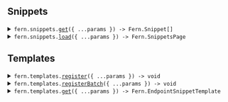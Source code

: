 ## Snippets

<details><summary> <code>fern.snippets.<a href="./src/api/resources/snippets/client/Client.ts">get</a>({ ...params }) -> Fern.Snippet[]</code> </summary>

<dl>

<dd>

#### 📝 Description

<dl>

<dd>

<dl>

<dd>

Get snippet by endpoint method and path

</dd>

</dl>

</dd>

</dl>

#### 🔌 Usage

<dl>

<dd>

<dl>

<dd>

```ts
await fern.snippets.get({
    endpoint: {
        method: Fern.EndpointMethod.Get,
        path: "/v1/search",
    },
});
```

</dd>

</dl>

</dd>

</dl>

#### ⚙️ Parameters

<dl>

<dd>

<dl>

<dd>

**request: `Fern.GetSnippetRequest`**

</dd>

</dl>

<dl>

<dd>

**requestOptions: `Snippets.RequestOptions`**

</dd>

</dl>

</dd>

</dl>

</dd>

</dl>
</details>

<details><summary> <code>fern.snippets.<a href="./src/api/resources/snippets/client/Client.ts">load</a>({ ...params }) -> Fern.SnippetsPage</code> </summary>

<dl>

<dd>

#### 🔌 Usage

<dl>

<dd>

<dl>

<dd>

```ts
await fern.snippets.load({
    page: 1,
    orgId: "vellum",
    apiId: "vellum-ai",
    sdks: [
        {
            type: "python",
            package: "vellum-ai",
        },
    ],
});
```

</dd>

</dl>

</dd>

</dl>

#### ⚙️ Parameters

<dl>

<dd>

<dl>

<dd>

**request: `Fern.ListSnippetsRequest`**

</dd>

</dl>

<dl>

<dd>

**requestOptions: `Snippets.RequestOptions`**

</dd>

</dl>

</dd>

</dl>

</dd>

</dl>
</details>

## Templates

<details><summary> <code>fern.templates.<a href="./src/api/resources/templates/client/Client.ts">register</a>({ ...params }) -> void</code> </summary>

<dl>

<dd>

#### 📝 Description

<dl>

<dd>

<dl>

<dd>

Store endpoint snippet for a particular SDK.

</dd>

</dl>

</dd>

</dl>

#### 🔌 Usage

<dl>

<dd>

<dl>

<dd>

```ts
await fern.templates.register({
    orgId: "string",
    apiId: "string",
    apiDefinitionId: "d5e9c84f-c2b2-4bf4-b4b0-7ffd7a9ffc32",
    snippet: {
        sdk: {
            type: "typescript",
            package: "string",
            version: "string",
        },
        endpointId: {
            path: "string",
            method: Fern.EndpointMethod.Put,
            identifierOverride: "string",
        },
        snippetTemplate: {
            type: "v1",
            clientInstantiation: "string",
            functionInvocation: {
                type: "generic",
                imports: ["string"],
                isOptional: true,
                templateString: "string",
                templateInputs: [
                    {
                        type: "template",
                        value: {
                            key: "value",
                        },
                    },
                ],
                inputDelimiter: "string",
            },
        },
        additionalTemplates: {
            string: {
                type: "v1",
                clientInstantiation: "string",
                functionInvocation: {
                    type: "generic",
                    imports: ["string"],
                    isOptional: true,
                    templateString: "string",
                    templateInputs: [
                        {
                            type: "template",
                            value: {
                                key: "value",
                            },
                        },
                    ],
                    inputDelimiter: "string",
                },
            },
        },
    },
});
```

</dd>

</dl>

</dd>

</dl>

#### ⚙️ Parameters

<dl>

<dd>

<dl>

<dd>

**request: `Fern.RegisterSnippetTemplateRequest`**

</dd>

</dl>

<dl>

<dd>

**requestOptions: `Templates.RequestOptions`**

</dd>

</dl>

</dd>

</dl>

</dd>

</dl>
</details>

<details><summary> <code>fern.templates.<a href="./src/api/resources/templates/client/Client.ts">registerBatch</a>({ ...params }) -> void</code> </summary>

<dl>

<dd>

#### 📝 Description

<dl>

<dd>

<dl>

<dd>

Store endpoint snippets for a particular SDK.

</dd>

</dl>

</dd>

</dl>

#### 🔌 Usage

<dl>

<dd>

<dl>

<dd>

```ts
await fern.templates.registerBatch({
    orgId: "string",
    apiId: "string",
    apiDefinitionId: "d5e9c84f-c2b2-4bf4-b4b0-7ffd7a9ffc32",
    snippets: [
        {
            sdk: {
                type: "typescript",
                package: "string",
                version: "string",
            },
            endpointId: {
                path: "string",
                method: Fern.EndpointMethod.Put,
                identifierOverride: "string",
            },
            snippetTemplate: {
                type: "v1",
                clientInstantiation: "string",
                functionInvocation: {
                    type: "generic",
                    imports: ["string"],
                    isOptional: true,
                    templateString: "string",
                    templateInputs: [
                        {
                            type: "template",
                            value: {
                                key: "value",
                            },
                        },
                    ],
                    inputDelimiter: "string",
                },
            },
            additionalTemplates: {
                string: {
                    type: "v1",
                    clientInstantiation: "string",
                    functionInvocation: {
                        type: "generic",
                        imports: ["string"],
                        isOptional: true,
                        templateString: "string",
                        templateInputs: [
                            {
                                type: "template",
                                value: {
                                    key: "value",
                                },
                            },
                        ],
                        inputDelimiter: "string",
                    },
                },
            },
        },
    ],
});
```

</dd>

</dl>

</dd>

</dl>

#### ⚙️ Parameters

<dl>

<dd>

<dl>

<dd>

**request: `Fern.RegisterSnippetTemplateBatchRequest`**

</dd>

</dl>

<dl>

<dd>

**requestOptions: `Templates.RequestOptions`**

</dd>

</dl>

</dd>

</dl>

</dd>

</dl>
</details>

<details><summary> <code>fern.templates.<a href="./src/api/resources/templates/client/Client.ts">get</a>({ ...params }) -> Fern.EndpointSnippetTemplate</code> </summary>

<dl>

<dd>

#### 📝 Description

<dl>

<dd>

<dl>

<dd>

Get the endpoint's snippet template for a particular SDK.

</dd>

</dl>

</dd>

</dl>

#### 🔌 Usage

<dl>

<dd>

<dl>

<dd>

```ts
await fern.templates.get({
    orgId: "string",
    apiId: "string",
    sdk: {
        type: "typescript",
        package: "string",
        version: "string",
    },
    endpointId: {
        path: "string",
        method: Fern.EndpointMethod.Put,
        identifierOverride: "string",
    },
});
```

</dd>

</dl>

</dd>

</dl>

#### ⚙️ Parameters

<dl>

<dd>

<dl>

<dd>

**request: `Fern.GetSnippetTemplate`**

</dd>

</dl>

<dl>

<dd>

**requestOptions: `Templates.RequestOptions`**

</dd>

</dl>

</dd>

</dl>

</dd>

</dl>
</details>
